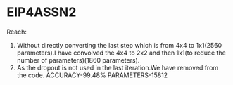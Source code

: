 # EIP4ASSN2
Reach:
1. Without directly converting the last step which is from 4x4 to 1x1(2560 parameters).I have convolved the 4x4 to 2x2 and then 1x1(to reduce the number of parameters)(1860 parameters). 
2. As the dropout is not used in the last iteration.We have removed from the code. ACCURACY-99.48% PARAMETERS-15812
